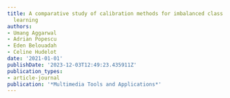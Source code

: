 ```yaml
---
title: A comparative study of calibration methods for imbalanced class incremental
  learning
authors:
- Umang Aggarwal
- Adrian Popescu
- Eden Belouadah
- Celine Hudelot
date: '2021-01-01'
publishDate: '2023-12-03T12:49:23.435911Z'
publication_types:
- article-journal
publication: '*Multimedia Tools and Applications*'
---
```

